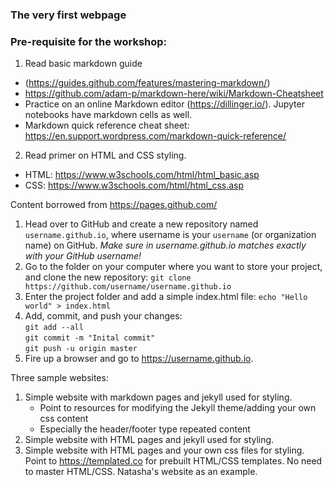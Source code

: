 ### The very first webpage

### Pre-requisite for the workshop:

1. Read basic markdown guide 
  - (https://guides.github.com/features/mastering-markdown/)
  - https://github.com/adam-p/markdown-here/wiki/Markdown-Cheatsheet
  - Practice on an online Markdown editor (https://dillinger.io/). Jupyter notebooks have markdown cells as well. 
  - Markdown quick reference cheat sheet: https://en.support.wordpress.com/markdown-quick-reference/
2. Read primer on HTML and CSS styling. 
  - HTML: https://www.w3schools.com/html/html_basic.asp
  - CSS: https://www.w3schools.com/html/html_css.asp

Content borrowed from https://pages.github.com/

1. Head over to GitHub and create a new repository named `username.github.io`, where username is your `username` (or organization name) on GitHub. *Make sure <username> in username.github.io matches exactly with your GitHub username!*
2. Go to the folder on your computer where you want to store your project, and clone the new repository: `git clone https://github.com/username/username.github.io`
3. Enter the project folder and add a simple index.html file: `echo "Hello world" > index.html`
4. Add, commit, and push your changes: <br>
  `git add --all` <br>
  `git commit -m "Inital commit"` <br>
  `git push -u origin master` <br>
5. Fire up a browser and go to https://username.github.io.

Three sample websites:

1. Simple website with markdown pages and jekyll used for styling. 
    - Point to resources for modifying the Jekyll theme/adding your own css content
    - Especially the header/footer type repeated content
2. Simple website with HTML pages and jekyll used for styling. 
3. Simple website with HTML pages and your own css files for styling. Point to https://templated.co for prebuilt HTML/CSS templates. No need to master HTML/CSS. Natasha's website as an example. 
